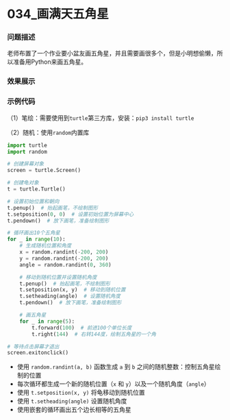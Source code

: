 # 034_画满天五角星

### 问题描述

老师布置了一个作业要小盆友画五角星，并且需要画很多个，但是小明想偷懒，所以准备用Python来画五角星。

### 效果展示

### 示例代码

（1）笔绘：需要使用到`turtle`第三方库，安装：`pip3 install turtle`

（2）随机：使用`random`内置库

```python
import turtle
import random

# 创建屏幕对象
screen = turtle.Screen()

# 创建龟对象
t = turtle.Turtle()

# 设置初始位置和朝向
t.penup()  # 抬起画笔，不绘制图形
t.setposition(0, 0)  # 设置初始位置为屏幕中心
t.pendown()  # 放下画笔，准备绘制图形

# 循环画出10个五角星
for _ in range(10):
    # 生成随机位置和角度
    x = random.randint(-200, 200)
    y = random.randint(-200, 200)
    angle = random.randint(0, 360)

    # 移动到随机位置并设置随机角度
    t.penup()  # 抬起画笔，不绘制图形
    t.setposition(x, y)  # 移动到随机位置
    t.setheading(angle)  # 设置随机角度
    t.pendown()  # 放下画笔，准备绘制图形

    # 画五角星
    for _ in range(5):
        t.forward(100)  # 前进100个单位长度
        t.right(144)  # 右转144度，绘制五角星的一个角

# 等待点击屏幕才退出
screen.exitonclick()
```

- 使用 `random.randint(a, b)` 函数生成 `a` 到 `b` 之间的随机整数：控制五角星绘制的位置
- 每次循环都生成一个新的随机位置（`x` 和 `y`）以及一个随机角度（`angle`）
- 使用 `t.setposition(x, y)` 将龟移动到随机位置
- 使用 `t.setheading(angle)` 设置随机角度
- 使用嵌套的循环画出五个边长相等的五角星